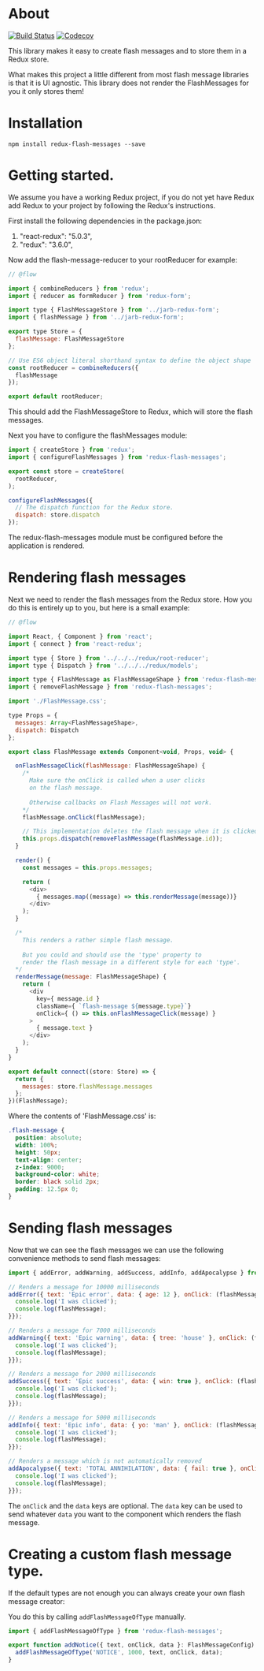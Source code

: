 # About

[![Build Status](https://travis-ci.org/42BV/redux-flash-messages.svg?branch=master)](https://travis-ci.org/42BV/redux-flash-messages)
[![Codecov](https://codecov.io/gh/42BV/redux-flash-messages/branch/master/graph/badge.svg)](https://codecov.io/gh/42BV/redux-flash-messages)

This library makes it easy to create flash messages and to store them in a Redux store. 

What makes this project a little different from most flash message libraries is that it is UI agnostic. This library does not render the FlashMessages for you it only stores them!

# Installation

`npm install redux-flash-messages --save`

# Getting started.

We assume you have a working Redux project, if you do not yet have Redux add Redux to your project by following the Redux's instructions.

First install the following dependencies in the package.json:

  1. "react-redux": "5.0.3",
  2. "redux": "3.6.0",

Now add the flash-message-reducer to your rootReducer for example:

```js
// @flow

import { combineReducers } from 'redux';
import { reducer as formReducer } from 'redux-form';

import type { FlashMessageStore } from '../jarb-redux-form';
import { flashMessage } from '../jarb-redux-form';

export type Store = {
  flashMessage: FlashMessageStore
};

// Use ES6 object literal shorthand syntax to define the object shape
const rootReducer = combineReducers({
  flashMessage
});

export default rootReducer;
```

This should add the FlashMessageStore to Redux, which will store
the flash messages.

Next you have to configure the flashMessages module:

```js
import { createStore } from 'redux';
import { configureFlashMessages } from 'redux-flash-messages';

export const store = createStore(
  rootReducer,
);

configureFlashMessages({
  // The dispatch function for the Redux store.
  dispatch: store.dispatch
});
```

The redux-flash-messages module must be configured before the application is rendered.

# Rendering flash messages

Next we need to render the flash messages from the Redux store. How you do this is entirely up to you, but here is a small example:

```js
// @flow

import React, { Component } from 'react';
import { connect } from 'react-redux';

import type { Store } from '../../../redux/root-reducer';
import type { Dispatch } from '../../../redux/models';

import type { FlashMessage as FlashMessageShape } from 'redux-flash-messages';
import { removeFlashMessage } from 'redux-flash-messages';

import './FlashMessage.css';

type Props = {
  messages: Array<FlashMessageShape>,
  dispatch: Dispatch
};

export class FlashMessage extends Component<void, Props, void> {

  onFlashMessageClick(flashMessage: FlashMessageShape) {
    /* 
      Make sure the onClick is called when a user clicks 
      on the flash message.
      
      Otherwise callbacks on Flash Messages will not work.
    */
    flashMessage.onClick(flashMessage);

    // This implementation deletes the flash message when it is clicked.
    this.props.dispatch(removeFlashMessage(flashMessage.id));
  }

  render() {
    const messages = this.props.messages;

    return (
      <div>
        { messages.map((message) => this.renderMessage(message))}
      </div>
    );
  }

  /* 
    This renders a rather simple flash message. 
    
    But you could and should use the 'type' property to
    render the flash message in a different style for each 'type'.
  */
  renderMessage(message: FlashMessageShape) {
    return (
      <div
        key={ message.id }
        className={ `flash-message ${message.type}`}
        onClick={ () => this.onFlashMessageClick(message) }
      >
        { message.text }
      </div>
    );
  }
}

export default connect((store: Store) => {
  return {
    messages: store.flashMessage.messages
  };
})(FlashMessage);
```

Where the contents of 'FlashMessage.css' is:

```css
.flash-message {
  position: absolute;
  width: 100%;
  height: 50px;
  text-align: center;
  z-index: 9000;
  background-color: white;
  border: black solid 2px;
  padding: 12.5px 0;
}
```

# Sending flash messages

Now that we can see the flash messages we can use the following convenience methods to send flash messages:

```js
import { addError, addWarning, addSuccess, addInfo, addApocalypse } from 'redux-flash-messages';

// Renders a message for 10000 milliseconds
addError({ text: 'Epic error', data: { age: 12 }, onClick: (flashMessage) => {
  console.log('I was clicked');
  console.log(flashMessage);
}});

// Renders a message for 7000 milliseconds
addWarning({ text: 'Epic warning', data: { tree: 'house' }, onClick: (flashMessage) => {
  console.log('I was clicked');
  console.log(flashMessage);
}});

// Renders a message for 2000 milliseconds
addSuccess({ text: 'Epic success', data: { win: true }, onClick: (flashMessage) => {
  console.log('I was clicked');
  console.log(flashMessage);
}});

// Renders a message for 5000 milliseconds
addInfo({ text: 'Epic info', data: { yo: 'man' }, onClick: (flashMessage) => {
  console.log('I was clicked');
  console.log(flashMessage);
}});

// Renders a message which is not automatically removed
addApocalypse({ text: 'TOTAL ANNIHILATION', data: { fail: true }, onClick: (flashMessage) => {
  console.log('I was clicked');
  console.log(flashMessage);
}});
```

The `onClick` and the `data` keys are optional. The `data`
key can be used to send whatever `data` you want to the
component which renders the flash message.

# Creating a custom flash message type.

If the default types are not enough you can always create your own flash message creator:

You do this by calling `addFlashMessageOfType` manually.

```js
import { addFlashMessageOfType } from 'redux-flash-messages';

export function addNotice({ text, onClick, data }: FlashMessageConfig) {
  addFlashMessageOfType('NOTICE', 1000, text, onClick, data);
}
```
